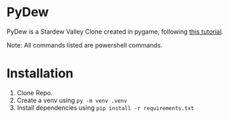 # PyDew
PyDew is a Stardew Valley Clone created in pygame, following [this tutorial](https://www.youtube.com/watch?v=T4IX36sP_0c&t=70s).

Note: All commands listed are powershell commands.

# Installation
1. Clone Repo.
2. Create a venv using `py -m venv .venv`
3. Install dependencies using `pip install -r requirements.txt`
